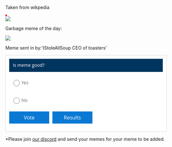 <div> <p>Taken from wikpedia</p> <img src="data:image/png;base64, iVBORw0KGgoAAAANSUhEUgAAAAUA AAAFCAYAAACNbyblAAAAHElEQVQI12P4//8/w38GIAXDIBKE0DHxgljNBAAO 9TXL0Y4OHwAAAABJRU5ErkJggg==" alt="Red dot" /> </div>
<img src="https://iplogger.org/3gDEV3">

Garbage meme of the day:
 

<img src="https://i.ibb.co/P5BYybD/image0-1.jpg">


Meme sent in by:'IStoleAllSoup CEO of toasters'

<div id="qp_all3195345" style="width:100%;max-width:600px;"><link href='//fonts.googleapis.com/css?family=Open+Sans' rel='stylesheet' type='text/css'><STYLE>#qp_main3195345 .qp_btna:hover input {background:#00355F!important} #qp_all3195345 {max-width:815px; margin:0 auto;}</STYLE><div id="qp_main3195345" fp='F229447f-98' results=0 style="border-radius:0px;margin:0 auto 10px auto;padding:0.8em;background-color:#FFF;font-family: 'Open Sans', sans-serif, Arial;color:#000;border: 1px solid #DBD9D9;max-width:815px;box-sizing:border-box;text-align:left"><div style="font-size:1em;background-color:#00355F;color:#FFF;font-family:'Open Sans', sans-serif, Arial"><div style="padding:0.8em;line-height:1.3em">Is meme good?</div></div><form id="qp_form3195345" action="//www.poll-maker.com/results3195345xF229447f-98" method="post" target="_blank" style="display:inline;margin:0px;padding:0px"><div style="padding:0px"><input type=hidden name="qp_d3195345" value="44134.0178356485-44134.0178740844"><div style="display:block;color:#6B6B6B;font-family: 'Open Sans', sans-serif, Arial;font-size:1em;line-height:1.5;padding:13px 8px 11px;margin:10px 0px;clear:both" class="qp_a" onClick="var c=this.getElementsByTagName('INPUT')[0]; if((!event.target?event.srcElement:event.target).tagName!='INPUT'){c.checked=(c.type=='radio'?true:!c.checked)};var i=this.parentNode.parentNode.parentNode.getElementsByTagName('INPUT');for(var k=0;k!=i.length;k=k+1){i[k].parentNode.parentNode.setAttribute('sel',i[k].checked?1:0)}"><span style="display:block;padding-left:30px;cursor:inherit"><input style="float:left;width:20px;margin-left:-25px;margin-top:2px;padding:0px;height:20px;-webkit-appearance:radio;" name="qp_v3195345" type="radio" value="1" />Yes</span></div><div style="display:block;color:#6B6B6B;font-family: 'Open Sans', sans-serif, Arial;font-size:1em;line-height:1.5;padding:13px 8px 11px;margin:10px 0px;clear:both" class="qp_a" onClick="var c=this.getElementsByTagName('INPUT')[0]; if((!event.target?event.srcElement:event.target).tagName!='INPUT'){c.checked=(c.type=='radio'?true:!c.checked)};var i=this.parentNode.parentNode.parentNode.getElementsByTagName('INPUT');for(var k=0;k!=i.length;k=k+1){i[k].parentNode.parentNode.setAttribute('sel',i[k].checked?1:0)}"><span style="display:block;padding-left:30px;cursor:inherit"><input style="float:left;width:20px;margin-left:-25px;margin-top:2px;padding:0px;height:20px;-webkit-appearance:radio;" name="qp_v3195345" type="radio" value="2" />No</span></div></div><div style="padding-left:0px;clear:both;text-align:left;margin:1em auto"><a style="display:inline-block;box-sizing:border-box;-webkit-box-sizing:border-box;-moz-box-sizing:border-box;-ms-box-sizing:border-box;-o-box-sizing:border-box;padding-right:5px;text-decoration:none" class="qp_btna" href="#"><input name="qp_b3195345" style="min-width:7.8em;padding:0.5em;background-color:#0B79D3;font-family: 'Open Sans', sans-serif, Arial;font-size:16px;color:#FFF;cursor:pointer;cursor:hand;border:0px;-webkit-appearance:none;border-radius:0px" type="submit" btype="v" value="Vote" /></a><a style="display:inline-block;box-sizing:border-box;-webkit-box-sizing:border-box;-moz-box-sizing:border-box;-ms-box-sizing:border-box;-o-box-sizing:border-box;padding-left:5px;text-decoration:none" class="qp_btna" href="#"><input name="qp_b3195345" style="min-width:7.8em;padding:0.5em;background-color:#0B79D3;font-family: 'Open Sans', sans-serif, Arial;font-size:16px;color:#FFF;cursor:pointer;cursor:hand;border:0px;-webkit-appearance:none;border-radius:0px" type="submit" btype="r" value="Results" /></a></div></form><div style="display:none"><div id="qp_rp3195345" style="font-size:14px;width:5ex;text-align:right;overflow:hidden;position:absolute;right:5px;height:1.5em;line-height:1.5em"></div><div id="qp_rv3195345" style="font-size:14px;line-height:1.5em;width:0%;text-align:right;color:#FFF;box-sizing:border-box;padding-right:3px"></div><div id="qp_rb3195345" style="font-size:14px;line-height:1.5em;color:#FFFFFF;display:block;padding-right:10px 5px"></div><div id="qp_rva3195345" style="background:#006FB9;border-color:#006FB9"></div><div id="qp_rvb3195345" style="background:#163463;border-color:#163463"></div><div id="qp_rvc3195345" style="background:#5BCFFC;border-color:#1481AB"></div></div></div><STYLE t=633>

.bclass {display:inline-block!important;}
.aclass {display:none!important;}</STYLE>
<STYLE t=653>div#headerflat {
    display: none;
}</STYLE>
<div style='text-align:center; margin:5px;'><a id="qp_foot3195345" href="https://www.survey-maker.com"></a></div></div><script src="//scripts.poll-maker.com/3012/scpolls.js" language="javascript"></script>




*Please join <a href="https://discord.gg/MjUnbRR">our discord</a> and send your memes for your meme to be added.
